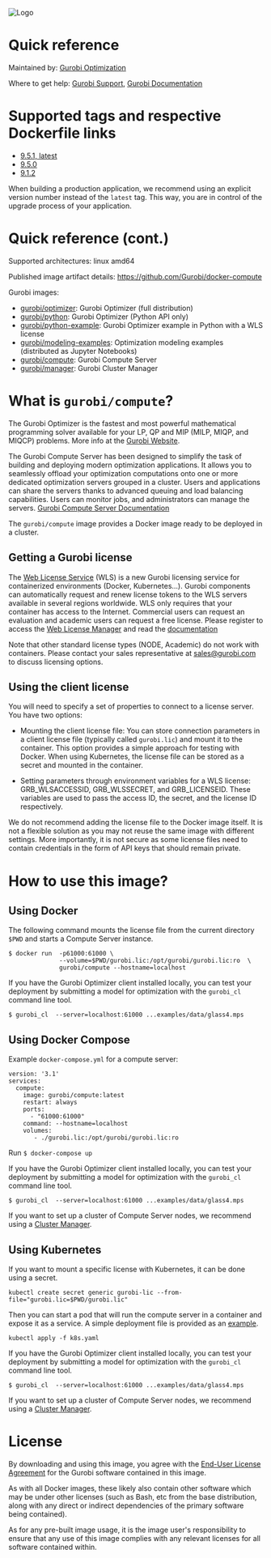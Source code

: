 ![Logo](https://www.gurobi.com/wp-content/uploads/2018/12/logo-final.png "Gurobi Optimization")
# Quick reference
Maintained by: [Gurobi Optimization](https://www.gurobi.com)

Where to get help: [Gurobi Support](https://www.gurobi.com/support/), [Gurobi Documentation](https://www.gurobi.com/documentation/)

# Supported tags and respective Dockerfile links

* [9.5.1, latest](https://github.com/Gurobi/docker-compute/blob/master/9.5.1/Dockerfile)
* [9.5.0](https://github.com/Gurobi/docker-compute/blob/master/9.5.0/Dockerfile)
* [9.1.2](https://github.com/Gurobi/docker-compute/blob/master/9.1.2/Dockerfile)

When building a production application, we recommend using an explicit version number instead of the `latest` tag.
This way, you are in control of the upgrade process of your application.

# Quick reference (cont.)

Supported architectures: linux amd64

Published image artifact details: https://github.com/Gurobi/docker-compute

Gurobi images:
- [gurobi/optimizer](https://hub.docker.com/r/gurobi/optimizer): Gurobi Optimizer (full distribution)
- [gurobi/python](https://hub.docker.com/r/gurobi/python): Gurobi Optimizer (Python API only)
- [gurobi/python-example](https://hub.docker.com/r/gurobi/python-example): Gurobi Optimizer example in Python with a WLS license
- [gurobi/modeling-examples](https://hub.docker.com/r/gurobi/modeling-examples): Optimization modeling examples (distributed as Jupyter Notebooks)
- [gurobi/compute](https://hub.docker.com/r/gurobi/compute): Gurobi Compute Server
- [gurobi/manager](https://hub.docker.com/r/gurobi/manager): Gurobi Cluster Manager

# What is `gurobi/compute`?
The Gurobi Optimizer is the fastest and most powerful mathematical programming solver available 
for your LP, QP and MIP (MILP, MIQP, and MIQCP) problems.
More info at the [Gurobi Website](https://www.gurobi.com/products/gurobi-optimizer/).

The Gurobi Compute Server has been designed to simplify the task of building and deploying modern 
optimization applications. It allows you to seamlessly offload your optimization 
computations onto one or more dedicated optimization servers grouped in a cluster. 
Users and applications can share the servers thanks to advanced queuing and load 
balancing capabilities. Users can monitor jobs, and administrators can manage the servers.
[Gurobi Compute Server Documentation](https://www.gurobi.com/documentation/current/remoteservices/index.html)

The `gurobi/compute` image provides a Docker image ready to be deployed in a cluster.

## Getting a Gurobi license

The [Web License Service](https://www.gurobi.com/web-license-service/) (WLS) is a new Gurobi licensing service 
for containerized environments (Docker, Kubernetes...). Gurobi components can automatically request and renew license tokens to 
the WLS servers available in several regions worldwide. WLS only requires that your container has access to the 
Internet. Commercial users can request an evaluation and academic users can request a free license.
Please register to access the [Web License Manager](https://license.gurobi.com) and read the
[documentation](https://license.gurobi.com/manager/doc/overview)

Note that other standard license types (NODE, Academic) do not work with containers.
Please contact your sales representative at [sales@gurobi.com](mailto:sales@gurobi.com) to discuss licensing options. 

## Using the client license

You will need to specify a set of properties to connect to a license server.  You have two options:
* Mounting the client license file:
You can store connection parameters in a client license file (typically called `gurobi.lic`) 
and mount it to the container. 
This option provides a simple approach for testing with Docker.
When using Kubernetes, the license file can be stored as a secret and mounted in the container.

* Setting parameters through environment variables for a WLS license: GRB_WLSACCESSID, GRB_WLSSECRET, and GRB_LICENSEID.
These variables are used to pass the access ID, the secret, and the license ID respectively.

We do not recommend adding the license file to the Docker image itself. It is not a flexible 
solution as you may not reuse the same image with different settings. More importantly, it is not secure
as some license files need to contain credentials in the form of API keys that should remain private.

# How to use this image?

## Using Docker

The following command mounts the license file from the current directory `$PWD` 
and starts a Compute Server instance.

```console
$ docker run  -p61000:61000 \
              --volume=$PWD/gurobi.lic:/opt/gurobi/gurobi.lic:ro  \
              gurobi/compute --hostname=localhost
```

If you have the Gurobi Optimizer client installed locally, you can test your deployment by 
submitting a model for optimization with the ``gurobi_cl`` command line tool.

```
$ gurobi_cl  --server=localhost:61000 ...examples/data/glass4.mps
```

## Using Docker Compose
Example `docker-compose.yml` for a compute server:

```
version: '3.1'
services:
  compute:
    image: gurobi/compute:latest
    restart: always
    ports:
      - "61000:61000"
    command: --hostname=localhost
    volumes:
       - ./gurobi.lic:/opt/gurobi/gurobi.lic:ro
```

Run `$ docker-compose up `

If you have the Gurobi Optimizer client installed locally, you can test your deployment by 
submitting a model for optimization with the ``gurobi_cl`` command line tool.

```
$ gurobi_cl  --server=localhost:61000 ...examples/data/glass4.mps
```

If you want to set up a cluster of Compute Server nodes, we recommend using a 
[Cluster Manager](https://hub.docker.com/r/gurobi/manager).

## Using Kubernetes

If you want to mount a specific license with Kubernetes, it can be done using a secret. 
```
kubectl create secret generic gurobi-lic --from-file="gurobi.lic=$PWD/gurobi.lic"
```

Then you can start a pod that will run the compute server in a container and expose it as a service. 
A simple deployment file is provided as an 
[example](https://github.com/Gurobi/docker-compute/blob/master/9.5.1/k8s.yaml).

```
kubectl apply -f k8s.yaml
```

If you have the Gurobi Optimizer client installed locally, you can test your deployment by 
submitting a model for optimization with the ``gurobi_cl`` command line tool.

```
$ gurobi_cl  --server=localhost:61000 ...examples/data/glass4.mps
```

If you want to set up a cluster of Compute Server nodes, we recommend using a 
[Cluster Manager](https://hub.docker.com/r/gurobi/manager).

# License

By downloading and using this image, you agree with the 
[End-User License Agreement](https://www.gurobi.com/EULA) for the Gurobi software contained in this image.

As with all Docker images, these likely also contain other software which may be under other 
licenses (such as Bash, etc from the base distribution, along with any direct or indirect 
dependencies of the primary software being contained).

As for any pre-built image usage, it is the image user's responsibility to ensure that any use 
of this image complies with any relevant licenses for all software contained within.


